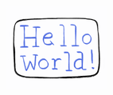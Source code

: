 
### <Hi />
<div align="center">
  <img src="./Images/hellogif.gif" width="40%" justifySelf="center" />
</div>

